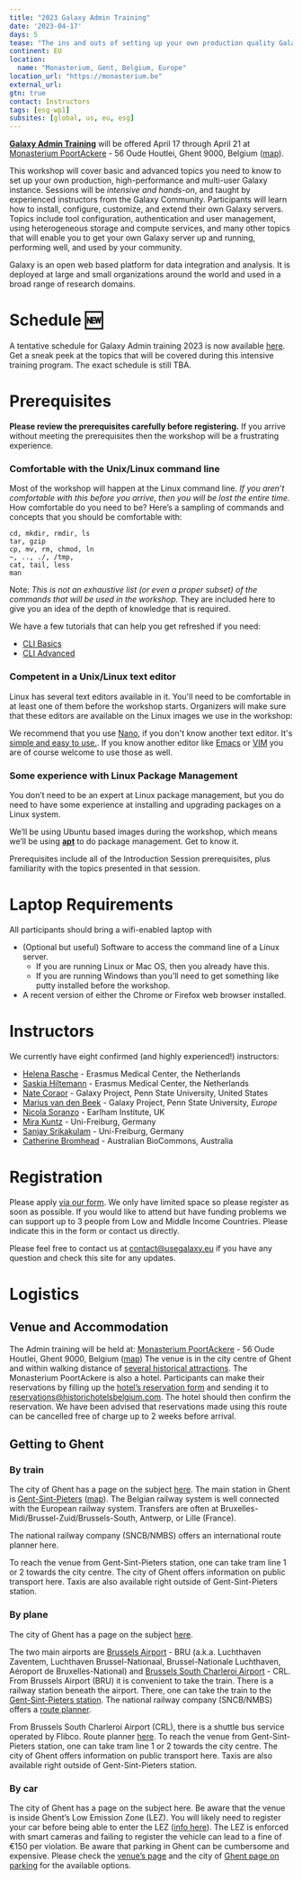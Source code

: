 ```yaml
---
title: "2023 Galaxy Admin Training"
date: '2023-04-17'
days: 5
tease: "The ins and outs of setting up your own production quality Galaxy server"
continent: EU
location:
  name: "Monasterium, Gent, Belgium, Europe"
location_url: "https://monasterium.be"
external_url:
gtn: true
contact: Instructors
tags: [esg-wp1]
subsites: [global, us, eu, esg]
---
```


**[Galaxy Admin Training](https://github.com/orgs/galaxyproject/projects/28)** will be offered April 17 through April 21 at 
[Monasterium PoortAckere](https://monasterium.be/en) - 56 Oude Houtlei, Ghent 9000, Belgium ([map](https://goo.gl/maps/jZtVc2xeDVNfVLJW8)).

This workshop will cover basic and advanced topics you need to know to set up your own production, high-performance and multi-user Galaxy instance.
Sessions will be *intensive and hands-on*, and taught by experienced instructors from the Galaxy Community.
Participants will learn how to install, configure, customize, and extend their own Galaxy servers. Topics include tool configuration, authentication and user management,
using heterogeneous storage and compute services, and many other topics that will enable you to get your own Galaxy server up and running,
performing well, and used by your community.

Galaxy is an open web based platform for data integration and analysis. It is deployed at large and small organizations
around the world and used in a broad range of research domains.

# Schedule 🆕

A tentative schedule for Galaxy Admin training 2023 is now available [here](https://github.com/orgs/galaxyproject/projects/28). Get a sneak peek at the topics that will be covered during this intensive training program. The exact schedule is still TBA.

# Prerequisites

**Please review the prerequisites carefully before registering.**  If you arrive without meeting the prerequisites then the workshop will be a frustrating experience.

### Comfortable with the Unix/Linux command line

Most of the workshop will happen at the Linux command line.  *If you aren’t comfortable with this before you arrive, then you will be lost the entire time.*  How comfortable do you need to be?  Here’s a sampling of commands and concepts that you should be comfortable with:

  ```
cd, mkdir, rmdir, ls
tar, gzip
cp, mv, rm, chmod, ln 
~, .., ./, /tmp,
cat, tail, less
man
```

Note: *This is not an exhaustive list (or even a proper subset) of the commands that will be used in the workshop.*  They are included here to give you an idea of the depth of knowledge that is required.

We have a few tutorials that can help you get refreshed if you need:
- [CLI Basics](https://training.galaxyproject.org/training-material/topics/data-science/tutorials/cli-basics/tutorial.html)
- [CLI Advanced](https://training.galaxyproject.org/training-material/topics/data-science/tutorials/cli-advanced/tutorial.html)

### Competent in a Unix/Linux text editor

Linux has several text editors available in it. You'll need to be comfortable in at least one of them before the workshop starts.  Organizers will make sure that these editors are available on the Linux images we use in the workshop:

We recommend that you use [Nano](https://www.nano-editor.org/), if you don't know another text editor. It's [simple and easy to use.](https://www.howtogeek.com/42980/the-beginners-guide-to-nano-the-linux-command-line-text-editor/). If you know another editor like [Emacs](https://www.gnu.org/software/emacs/) or [VIM](http://www.vim.org/) you are of course welcome to use those as well.

### Some experience with Linux Package Management

You don’t need to be an expert at Linux package management, but you do need to have some experience at installing and upgrading packages on a Linux system.

We’ll be using Ubuntu based images during the workshop, which means we’ll be using **[apt](https://help.ubuntu.com/community/AptGet/Howto)** to do package management.  Get to know it.

Prerequisites include all of the Introduction Session prerequisites, plus familiarity with the topics presented in that session.

# Laptop Requirements

All participants should bring a wifi-enabled laptop with

* (Optional but useful) Software to access the command line of a Linux server.
    * If you are running Linux or Mac OS, then you already have this.
    * If you are running Windows than you’ll need to get something like putty installed before the workshop.
* A recent version of either the Chrome or Firefox web browser installed.

# Instructors

We currently have eight confirmed (and highly experienced!) instructors:

* [Helena Rasche](https://github.com/hexylena) - Erasmus Medical Center, the Netherlands
* [Saskia Hiltemann](https://github.com/shiltemann) - Erasmus Medical Center, the Netherlands
* [Nate Coraor](https://github.com/natefoo) - Galaxy Project, Penn State University, United States
* [Marius van den Beek](https://github.com/mvdbeek) - Galaxy Project, Penn State University, *Europe*
* [Nicola Soranzo](https://github.com/nsoranzo) - Earlham Institute, UK
* [Mira Kuntz](https://github.com/mira-miracoli/) - Uni-Freiburg, Germany
* [Sanjay Srikakulam](https://github.com/sanjaysrikakulam/) - Uni-Freiburg, Germany
* [Catherine Bromhead](https://github.com/cat-bro) - Australian BioCommons, Australia


# Registration

Please apply [via our form](https://docs.google.com/forms/d/e/1FAIpQLSc3zgDTfcLZ2-92EdgJvfR4j0KxQeOv0tiFMzGXZ6hdW7JlwQ/viewform).
We only have limited space so please register as soon as possible. If you would like to attend but have funding problems we can support up
to 3 people from Low and Middle Income Countries. Please indicate this in the form or contact us directly.

Please feel free to contact us at contact@usegalaxy.eu if you have any question and check this site for any updates.


# Logistics

## Venue and Accommodation

The Admin training will be held at:
[Monasterium PoortAckere](https://monasterium.be/en) - 56 Oude Houtlei, Ghent 9000, Belgium ([map](https://goo.gl/maps/jZtVc2xeDVNfVLJW8))
The venue is in the city centre of Ghent and within walking distance of [several historical attractions](https://visit.gent.be/en/see-do/historical-city-centre). 
The Monasterium PoortAckere is also a hotel. Participants can make their reservations by filling
up the [hotel’s reservation form](https://drive.google.com/file/d/1udTluBz3hDpZg1aA95q7G10mhLrWwktD/view?usp=sharing) and sending it to reservations@historichotelsbelgium.com. The hotel should then confirm the reservation. We have been advised that reservations made using this route can be cancelled free of charge up to 2 weeks before arrival.

## Getting to Ghent

### By train

The city of Ghent has a page on the subject [here](https://visit.gent.be/en/good-know/practical-information/how-get-ghent/ghent-train).
The main station in Ghent is [Gent-Sint-Pieters](https://visit.gent.be/en/see-do/gent-sint-pieters-station-hub-ghent) ([map](https://goo.gl/maps/LTsWAKf8Ugm2NNx67)).
The Belgian railway system is well connected with the European railway system. Transfers are often at Bruxelles-Midi/Brussel-Zuid/Brussels-South, Antwerp, or Lille (France).

The national railway company (SNCB/NMBS) offers an international route planner here.

To reach the venue from Gent-Sint-Pieters station, one can take tram line 1 or 2 towards the city centre. The city of Ghent offers information on public transport here.
Taxis are also available right outside of Gent-Sint-Pieters station.

### By plane

The city of Ghent has a page on the subject [here](https://visit.gent.be/en/good-know/practical-information/how-reach-ghent/ghent-plane).

The two main airports are [Brussels Airport](https://goo.gl/maps/VJwNSpEUEPzKX3Ye9) - BRU (a.k.a. Luchthaven Zaventem, Luchthaven Brussel-Nationaal,
Brussel-Nationale Luchthaven, Aéroport de Bruxelles-National) and [Brussels South Charleroi Airport](https://goo.gl/maps/eVadL3G19sRUeoC26) - CRL.
From Brussels Airport (BRU) it is convenient to take the train. There is a railway station beneath the airport. There, one can take the train to the [Gent-Sint-Pieters station](https://visit.gent.be/en/see-do/gent-sint-pieters-station-hub-ghent).
The national railway company (SNCB/NMBS) offers a [route planner](https://www.belgiantrain.be/en).

From Brussels South Charleroi Airport (CRL), there is a shuttle bus service operated by Flibco. Route planner [here](https://www.flibco.com/en). 
To reach the venue from Gent-Sint-Pieters station, one can take tram line 1 or 2 towards the city centre. The city of Ghent offers information on public transport here. Taxis are also available right outside of Gent-Sint-Pieters station.

### By car

The city of Ghent has a page on the subject here.
Be aware that the venue is inside Ghent’s Low Emission Zone (LEZ). You will likely need to register your car before being able to enter the LEZ
([info here](https://visit.gent.be/en/low-emission-zone-ghent)).
The LEZ is enforced with smart cameras and failing to register the vehicle can lead to a fine of €150 per violation.
Be aware that parking in Ghent can be cumbersome and expensive. Please check the [venue’s page](https://monasterium.be/en/p/location) and the city of 
[Ghent page on parking](https://visit.gent.be/en/good-know/practical-information/how-reach-ghent/ghent-car/parking-ghent) for the available options.

